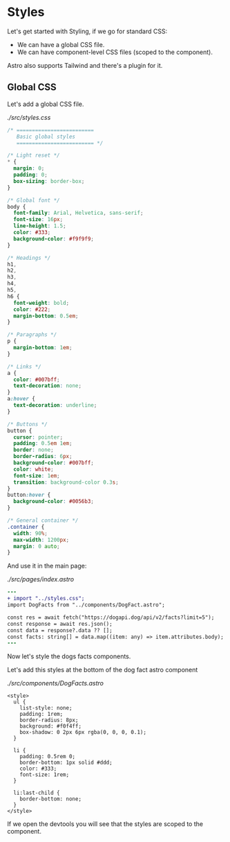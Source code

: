 # Styles

Let's get started with Styling, if we go for standard CSS:

- We can have a global CSS file.
- We can have component-level CSS files (scoped to the component).

Astro also supports Tailwind and there's a plugin for it.

## Global CSS

Let's add a global CSS file.

_./src/styles.css_

```css
/* =========================
   Basic global styles
   ========================= */

/* Light reset */
* {
  margin: 0;
  padding: 0;
  box-sizing: border-box;
}

/* Global font */
body {
  font-family: Arial, Helvetica, sans-serif;
  font-size: 16px;
  line-height: 1.5;
  color: #333;
  background-color: #f9f9f9;
}

/* Headings */
h1,
h2,
h3,
h4,
h5,
h6 {
  font-weight: bold;
  color: #222;
  margin-bottom: 0.5em;
}

/* Paragraphs */
p {
  margin-bottom: 1em;
}

/* Links */
a {
  color: #007bff;
  text-decoration: none;
}
a:hover {
  text-decoration: underline;
}

/* Buttons */
button {
  cursor: pointer;
  padding: 0.5em 1em;
  border: none;
  border-radius: 6px;
  background-color: #007bff;
  color: white;
  font-size: 1em;
  transition: background-color 0.3s;
}
button:hover {
  background-color: #0056b3;
}

/* General container */
.container {
  width: 90%;
  max-width: 1200px;
  margin: 0 auto;
}
```

And use it in the main page:

_./src/pages/index.astro_

```diff
---
+ import "../styles.css";
import DogFacts from "../components/DogFact.astro";

const res = await fetch("https://dogapi.dog/api/v2/facts?limit=5");
const response = await res.json();
const data = response?.data ?? [];
const facts: string[] = data.map((item: any) => item.attributes.body);
---
```

Now let's style the dogs facts components.

Let's add this styles at the bottom of the dog fact astro component

_./src/components/DogFacts.astro_

```astro
<style>
  ul {
    list-style: none;
    padding: 1rem;
    border-radius: 8px;
    background: #f0f4ff;
    box-shadow: 0 2px 6px rgba(0, 0, 0, 0.1);
  }

  li {
    padding: 0.5rem 0;
    border-bottom: 1px solid #ddd;
    color: #333;
    font-size: 1rem;
  }

  li:last-child {
    border-bottom: none;
  }
</style>
```

If we open the devtools you will see that the styles are scoped to the component.
